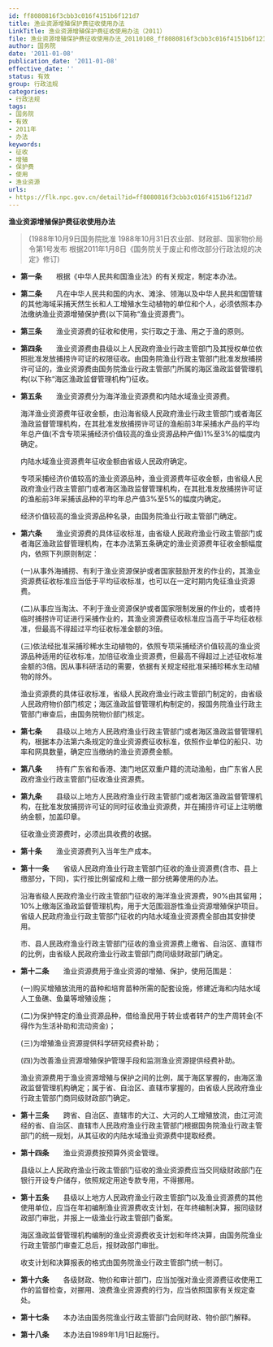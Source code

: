 ```yaml
---
id: ff8080816f3cbb3c016f4151b6f121d7
title: 渔业资源增殖保护费征收使用办法
LinkTitle: 渔业资源增殖保护费征收使用办法（2011）
file: 渔业资源增殖保护费征收使用办法_20110108_ff8080816f3cbb3c016f4151b6f121d7.docx
author: 国务院
date: '2011-01-08'
publication_date: '2011-01-08'
effective_date: ''
status: 有效
group: 行政法规
categories:
- 行政法规
tags:
- 国务院
- 有效
- 2011年
- 办法
keywords:
- 征收
- 增殖
- 保护费
- 使用
- 渔业资源
urls:
- https://flk.npc.gov.cn/detail?id=ff8080816f3cbb3c016f4151b6f121d7
---
```


**渔业资源增殖保护费征收使用办法**

> (1988年10月9日国务院批准 1988年10月31日农业部、财政部、国家物价局令第1号发布 根据2011年1月8日《国务院关于废止和修改部分行政法规的决定》修订)

- **第一条**　　根据《中华人民共和国渔业法》的有关规定，制定本办法。

- **第二条**　　凡在中华人民共和国的内水、滩涂、领海以及中华人民共和国管辖的其他海域采捕天然生长和人工增殖水生动植物的单位和个人，必须依照本办法缴纳渔业资源增殖保护费(以下简称“渔业资源费”)。

- **第三条**　　渔业资源费的征收和使用，实行取之于渔、用之于渔的原则。

- **第四条**　　渔业资源费由县级以上人民政府渔业行政主管部门及其授权单位依照批准发放捕捞许可证的权限征收。由国务院渔业行政主管部门批准发放捕捞许可证的，渔业资源费由国务院渔业行政主管部门所属的海区渔政监督管理机构(以下称“海区渔政监督管理机构”)征收。

- **第五条**　　渔业资源费分为海洋渔业资源费和内陆水域渔业资源费。

  海洋渔业资源费年征收金额，由沿海省级人民政府渔业行政主管部门或者海区渔政监督管理机构，在其批准发放捕捞许可证的渔船前3年采捕水产品的平均年总产值(不含专项采捕经济价值较高的渔业资源品种产值)1%至3%的幅度内确定。

  内陆水域渔业资源费年征收金额由省级人民政府确定。

  专项采捕经济价值较高的渔业资源品种，渔业资源费年征收金额，由省级人民政府渔业行政主管部门或者海区渔政监督管理机构，在其批准发放捕捞许可证的渔船前3年采捕该品种的平均年总产值3%至5%的幅度内确定。

  经济价值较高的渔业资源品种名录，由国务院渔业行政主管部门确定。

- **第六条**　　渔业资源费的具体征收标准，由省级人民政府渔业行政主管部门或者海区渔政监督管理机构，在本办法第五条确定的渔业资源费年征收金额幅度内，依照下列原则制定：

  (一)从事外海捕捞、有利于渔业资源保护或者国家鼓励开发的作业的，其渔业资源费征收标准应当低于平均征收标准，也可以在一定时期内免征渔业资源费。

  (二)从事应当淘汰、不利于渔业资源保护或者国家限制发展的作业的，或者持临时捕捞许可证进行采捕作业的，其渔业资源费征收标准应当高于平均征收标准，但最高不得超过平均征收标准金额的3倍。

  (三)依法经批准采捕珍稀水生动植物的，依照专项采捕经济价值较高的渔业资源品种适用的征收标准，加倍征收渔业资源费，但最高不得超过上述征收标准金额的3倍。因从事科研活动的需要，依据有关规定经批准采捕珍稀水生动植物的除外。

  渔业资源费的具体征收标准，省级人民政府渔业行政主管部门制定的，由省级人民政府物价部门核定；海区渔政监督管理机构制定的，报国务院渔业行政主管部门审查后，由国务院物价部门核定。

- **第七条**　　县级以上地方人民政府渔业行政主管部门或者海区渔政监督管理机构，根据本办法第六条规定的渔业资源费征收标准，依照作业单位的船只、功率和网具数量，确定应当缴纳的渔业资源费金额。

- **第八条**　　持有广东省和香港、澳门地区双重户籍的流动渔船，由广东省人民政府渔业行政主管部门征收渔业资源费。

- **第九条**　　县级以上地方人民政府渔业行政主管部门或者海区渔政监督管理机构，在批准发放捕捞许可证的同时征收渔业资源费，并在捕捞许可证上注明缴纳金额，加盖印章。

  征收渔业资源费时，必须出具收费的收据。

- **第十条**　　渔业资源费列入当年生产成本。

- **第十一条**　　省级人民政府渔业行政主管部门征收的渔业资源费(含市、县上缴部分，下同)，实行按比例留成和上缴一部分统筹使用的办法。

  沿海省级人民政府渔业行政主管部门征收的海洋渔业资源费，90%由其留用；10%上缴海区渔政监督管理机构，用于大范围洄游性渔业资源增殖保护项目。省级人民政府渔业行政主管部门征收的内陆水域渔业资源费全部由其安排使用。

  市、县人民政府渔业行政主管部门征收的渔业资源费上缴省、自治区、直辖市的比例，由省级人民政府渔业行政主管部门商同级财政部门确定。

- **第十二条**　　渔业资源费用于渔业资源的增殖、保护，使用范围是：

  (一)购买增殖放流用的苗种和培育苗种所需的配套设施，修建近海和内陆水域人工鱼礁、鱼巢等增殖设施；

  (二)为保护特定的渔业资源品种，借给渔民用于转业或者转产的生产周转金(不得作为生活补助和流动资金)；

  (三)为增殖渔业资源提供科学研究经费补助；

  (四)为改善渔业资源增殖保护管理手段和监测渔业资源提供经费补助。

  渔业资源费用于渔业资源增殖与保护之间的比例，属于海区掌握的，由海区渔政监督管理机构确定；属于省、自治区、直辖市掌握的，由省级人民政府渔业行政主管部门商同级财政部门确定。

- **第十三条**　　跨省、自治区、直辖市的大江、大河的人工增殖放流，由江河流经的省、自治区、直辖市人民政府渔业行政主管部门根据国务院渔业行政主管部门的统一规划，从其征收的内陆水域渔业资源费中提取经费。

- **第十四条**　　渔业资源费按预算外资金管理。

  县级以上人民政府渔业行政主管部门征收的渔业资源费应当交同级财政部门在银行开设专户储存，依照规定用途专款专用，不得挪用。

- **第十五条**　　县级以上地方人民政府渔业行政主管部门以及渔业资源费的其他使用单位，应当在年初编制渔业资源费收支计划，在年终编制决算，报同级财政部门审批，并报上一级渔业行政主管部门备案。

  海区渔政监督管理机构编制的渔业资源费收支计划和年终决算，由国务院渔业行政主管部门审查汇总后，报财政部门审批。

  收支计划和决算报表的格式由国务院渔业行政主管部门统一制订。

- **第十六条**　　各级财政、物价和审计部门，应当加强对渔业资源费征收使用工作的监督检查，对挪用、浪费渔业资源费的行为，应当依照国家有关规定查处。

- **第十七条**　　本办法由国务院渔业行政主管部门会同财政、物价部门解释。

- **第十八条**　　本办法自1989年1月1日起施行。
